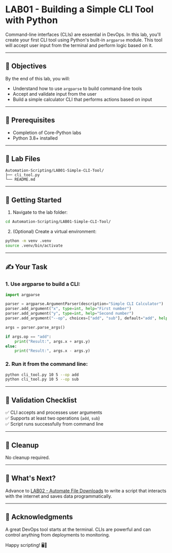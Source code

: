 # LAB01 - Building a Simple CLI Tool with Python

Command-line interfaces (CLIs) are essential in DevOps. In this lab, you'll create your first CLI tool using Python's built-in `argparse` module. This tool will accept user input from the terminal and perform logic based on it.

---

## 🎯 Objectives

By the end of this lab, you will:
- Understand how to use `argparse` to build command-line tools
- Accept and validate input from the user
- Build a simple calculator CLI that performs actions based on input

---

## 🧰 Prerequisites

- Completion of Core-Python labs
- Python 3.8+ installed

---

## 📁 Lab Files

```
Automation-Scripting/LAB01-Simple-CLI-Tool/
├── cli_tool.py
└── README.md
```

---

## 🚀 Getting Started

1. Navigate to the lab folder:
```bash
cd Automation-Scripting/LAB01-Simple-CLI-Tool/
```

2. (Optional) Create a virtual environment:
```bash
python -m venv .venv
source .venv/bin/activate
```

---

## ✍️ Your Task

### 1. Use argparse to build a CLI:
```python
import argparse

parser = argparse.ArgumentParser(description="Simple CLI Calculator")
parser.add_argument("x", type=int, help="First number")
parser.add_argument("y", type=int, help="Second number")
parser.add_argument("--op", choices=["add", "sub"], default="add", help="Operation to perform")

args = parser.parse_args()

if args.op == "add":
    print("Result:", args.x + args.y)
else:
    print("Result:", args.x - args.y)
```

### 2. Run it from the command line:
```bash
python cli_tool.py 10 5 --op add
python cli_tool.py 10 5 --op sub
```

---

## 🧪 Validation Checklist

✅ CLI accepts and processes user arguments  
✅ Supports at least two operations (`add`, `sub`)  
✅ Script runs successfully from command line

---

## 🧹 Cleanup
No cleanup required.

---

## 💬 What's Next?
Advance to [LAB02 - Automate File Downloads](../LAB02-Automate-File-Downloads/) to write a script that interacts with the internet and saves data programmatically.

---

## 🙏 Acknowledgments
A great DevOps tool starts at the terminal. CLIs are powerful and can control anything from deployments to monitoring.

Happy scripting! 🖥🐍